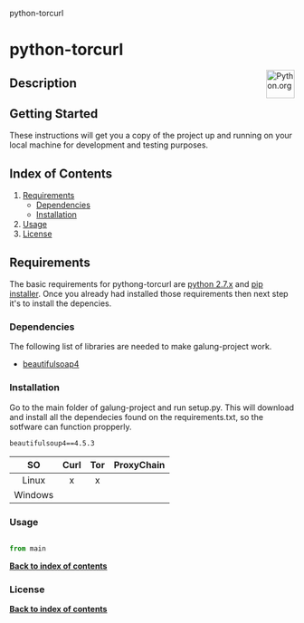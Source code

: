 python-torcurl

# python-torcurl
[<img src="https://www.python.org/static/opengraph-icon-200x200.png" title="Python.org"
align="right" width="50">](https://www.python.org/)

## Description

## Getting Started

These instructions will get you a copy of the project up and running on your local machine for development and testing purposes. 


## Index of Contents

1. [Requirements](#installation)
   * [Dependencies](#dependencies)
   * [Installation](#installation)
2. [Usage](#usage)
3. [License](#license)


## Requirements

The basic requirements for pythong-torcurl are [python 2.7.x][python_download_link]  and [pip installer][pip_installer_link]. Once you already had installed those requirements then next step it's to 
install the depencies. 


### Dependencies

The following list of libraries are needed to make galung-project work.

* [beautifulsoap4][beautifulsoap4_link]

### Installation

Go to the main folder of galung-project and run setup.py. This will download and install all the dependecies found on the requirements.txt, so the sotfware can function propperly.

```
beautifulsoup4==4.5.3

```

| SO       | Curl        | Tor | ProxyChain | 
|:-------------:|:-------------:|:-----------:|:------------:|
| Linux| x | x | | |
| Windows | | | | |

### Usage

```python

from main


```

**[Back to index of contents](#index-of-contents)**


### License

**[Back to index of contents](#index-of-contents)**


[readme_fm_link]: <https://github.com/AsiganTheSunk/galung-project/blob/master/trunk/filemapper/README.md>
[readme_cm_link]: <https://dummy_link.com>
[readme_ffmpeg_link]: <https://dummy_link.com>

[pip_installer_link]: <https://pip.pypa.io/en/stable/installing/>
[python_download_link]: <https://www.python.org/downloads/>

[pysrt_link]: <https://github.com/byroot/pysrt>
[langdetect_link]: <https://github.com/Mimino666/langdetect>
[pandas_link]: <http://pandas.pydata.org/>
[numpy_link]: <https://dummy_link.com>
[enum_link]: <https://dummy_link.com>
[logging_link]: <https://dummy_link.com>
[cython_link]: <https://dummy_link.com>
[imdbpy_link]: <https://dummy_link.com>
[python_mal_link]: <https://dummy_link.com>
[tvdb_api_link]: <https://github.com/dbr/tvdb_api>
[logging_link]: <https://dummy_link.com>
[beautifulsoap4_link]: <https://dummy_link.com>
[requests_link]: <https://dummy_link.com>
